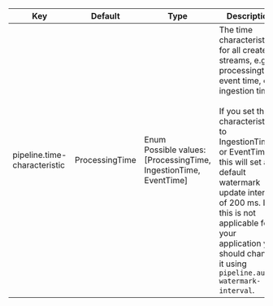 | Key | Default | Type | Description |
|-----|---------|------|-------------|
| pipeline.time-characteristic | ProcessingTime | Enum<br>Possible values: [ProcessingTime, IngestionTime, EventTime] | The time characteristic for all created streams, e.g., processingtime, event time, or ingestion time.<br /><br />If you set the characteristic to IngestionTime or EventTime this will set a default watermark update interval of 200 ms. If this is not applicable for your application you should change it using `pipeline.auto-watermark-interval`. |
